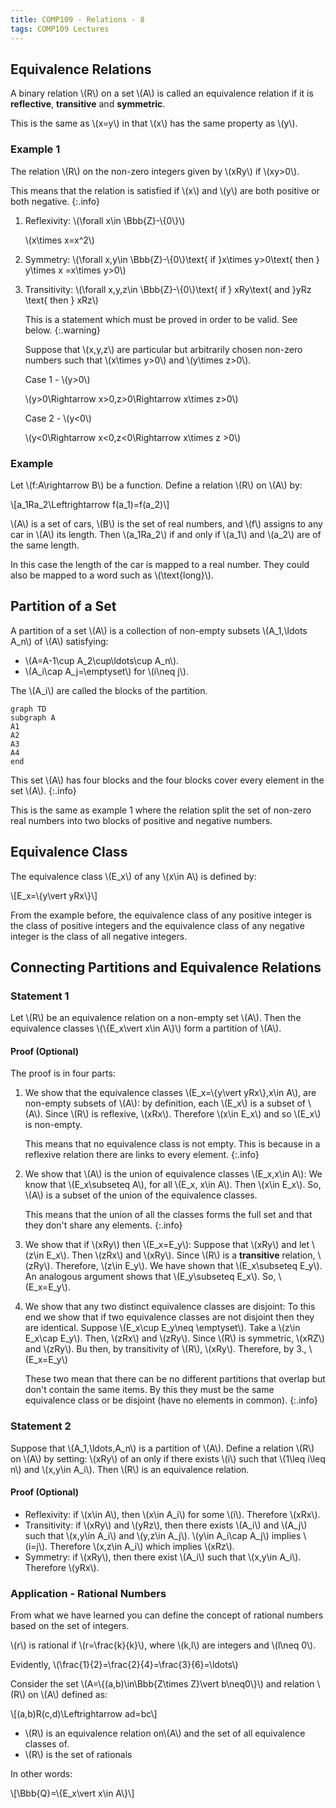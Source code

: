 ```yaml
---
title: COMP109 - Relations - 8
tags: COMP109 Lectures
---
```

## Equivalence Relations
A binary relation &#92;(R&#92;) on a set &#92;(A&#92;) is called an equivalence relation if it is **reflective**, **transitive** and **symmetric**.

This is the same as &#92;(x=y&#92;) in that &#92;(x&#92;) has the same property as &#92;(y&#92;).

### Example 1
The relation &#92;(R&#92;) on the non-zero integers given by &#92;(xRy&#92;) if &#92;(xy>0&#92;).

This means that the relation is satisfied if &#92;(x&#92;) and &#92;(y&#92;) are both positive or both negative.
{:.info}

1. Reflexivity: &#92;(\forall x\in \Bbb{Z}-&#92;{0&#92;}&#92;)

	&#92;(x\times x=x^2&#92;)
1. Symmetry: &#92;(\forall x,y\in \Bbb{Z}-&#92;{0&#92;}\text{ if }x\times y>0\text{ then } y\times x =x\times y>0&#92;)
1. Transitivity: &#92;(\forall x,y,z\in \Bbb{Z}-&#92;{0&#92;}\text{ if } xRy\text{ and }yRz \text{ then } xRz&#92;)

	This is a statement which must be proved in order to be valid. See below.
	{:.warning}
	
	Suppose that &#92;(x,y,z&#92;) are particular but arbitrarily chosen non-zero numbers such that &#92;(x\times y>0&#92;) and &#92;(y\times z>0&#92;).
	
	Case 1 - &#92;(y>0&#92;)
	
	&#92;(y>0\Rightarrow x>0,z>0\Rightarrow x\times z>0&#92;)
	
	Case 2 - &#92;(y<0&#92;)
	
	&#92;(y<0\Rightarrow x<0,z<0\Rightarrow x\times z >0&#92;)

### Example
Let &#92;(f:A\rightarrow B&#92;) be a function. Define a relation &#92;(R&#92;) on &#92;(A&#92;) by:

&#92;[a_1Ra_2\Leftrightarrow f(a_1)=f(a_2)&#92;]

&#92;(A&#92;) is a set of cars,  &#92;(B&#92;) is the set of real numbers, and &#92;(f&#92;) assigns to any car in &#92;(A&#92;) its length. Then &#92;(a_1Ra_2&#92;) if and only if &#92;(a_1&#92;) and &#92;(a_2&#92;) are of the same length.

In this case the length of the car is mapped to a real number. They could also be mapped to a word such as &#92;(\text{long}&#92;).

## Partition of a Set
A partition of a set &#92;(A&#92;) is a collection of non-empty subsets &#92;(A_1,\ldots A_n&#92;) of &#92;(A&#92;) satisfying:

* &#92;(A=A-1\cup A_2\cup\ldots\cup A_n&#92;).
* &#92;(A_i\cap A_j=\emptyset&#92;) for &#92;(i\neq j&#92;).

The &#92;(A_i&#92;) are called the blocks of the partition.

```mermaid
graph TD
subgraph A
A1
A2
A3
A4
end
```

This set &#92;(A&#92;) has four blocks and the four blocks cover every element in the set &#92;(A&#92;).
{:.info}

This is the same as example 1 where the relation split the set of non-zero real numbers into two blocks of positive and negative numbers.

## Equivalence Class
The equivalence class &#92;(E_x&#92;) of any &#92;(x\in A&#92;) is defined by:

&#92;[E_x=&#92;{y\vert yRx&#92;}&#92;]

From the example before, the equivalence class of any positive integer is the class of positive integers and the equivalence class of any negative integer is the class of all negative integers.

## Connecting Partitions and Equivalence Relations
### Statement 1
Let &#92;(R&#92;) be an equivalence relation on a non-empty set &#92;(A&#92;). Then the equivalence classes &#92;(&#92;{E_x\vert x\in A&#92;}&#92;) form a partition of &#92;(A&#92;).

#### Proof (Optional)
The proof is in four parts:

1. We show that the equivalence classes &#92;(E_x=&#92;{y\vert yRx&#92;},x\in A&#92;), are non-empty subsets of &#92;(A&#92;): by definition, each &#92;(E_x&#92;) is a subset of &#92;(A&#92;). Since &#92;(R&#92;) is reflexive, &#92;(xRx&#92;). Therefore &#92;(x\in E_x&#92;) and so &#92;(E_x&#92;) is non-empty.

	This means that no equivalence class is not empty. This is because in a reflexive relation there are links to every element.
	{:.info}
1. We show that &#92;(A&#92;) is the union of equivalence classes &#92;(E_x,x\in A&#92;): We know that &#92;(E_x\subseteq A&#92;), for all &#92;(E_x, x\in A&#92;). Then &#92;(x\in E_x&#92;). So, &#92;(A&#92;) is a subset of the union of the equivalence classes.

	This means that the union of all the classes forms the full set and that they don't share any elements.
	{:.info}
1. We show that if &#92;(xRy&#92;) then &#92;(E_x=E_y&#92;): Suppose that &#92;(xRy&#92;) and let &#92;(z\in E_x&#92;). Then &#92;(zRx&#92;) and &#92;(xRy&#92;). Since &#92;(R&#92;) is a **transitive** relation, &#92;(zRy&#92;). Therefore, &#92;(z\in E_y&#92;). We have shown that &#92;(E_x\subseteq E_y&#92;). An analogous argument shows that &#92;(E_y\subseteq E_x&#92;). So, &#92;(E_x=E_y&#92;).
1. We show that any two distinct equivalence classes are disjoint: To this end we show that if two equivalence classes are not disjoint then they are identical. Suppose &#92;(E_x\cup E_y\neq \emptyset&#92;). Take a &#92;(z\in E_x\cap E_y&#92;). Then, &#92;(zRx&#92;) and &#92;(zRy&#92;). Since &#92;(R&#92;) is symmetric, &#92;(xRZ&#92;) and &#92;(zRy&#92;). Bu then, by transitivity of &#92;(R&#92;), &#92;(xRy&#92;). Therefore, by 3., &#92;(E_x=E_y&#92;)

	These two mean that there can be no different partitions that overlap but don't contain the same items. By this they must be the same equivalence class or be disjoint (have no elements in common).
	{:.info}

### Statement 2
Suppose that &#92;(A_1,\ldots,A_n&#92;) is a partition of &#92;(A&#92;). Define a relation &#92;(R&#92;) on &#92;(A&#92;) by setting: &#92;(xRy&#92;) of an only if there exists &#92;(i&#92;) such that &#92;(1\leq i\leq n&#92;) and &#92;(x,y\in  A_i&#92;). Then &#92;(R&#92;) is an equivalence relation.

#### Proof (Optional)
* Reflexivity: if &#92;(x\in A&#92;), then &#92;(x\in A_i&#92;) for some &#92;(i&#92;). Therefore &#92;(xRx&#92;).
* Transitivity: if &#92;(xRy&#92;) and &#92;(yRz&#92;), then there exists &#92;(A_i&#92;) and &#92;(A_j&#92;) such that &#92;(x,y\in A_i&#92;) and &#92;(y,z\in A_j&#92;). &#92;(y\in A_i\cap A_j&#92;) implies &#92;(i=j&#92;). Therefore &#92;(x,z\in A_i&#92;) which implies &#92;(xRz&#92;).
* Symmetry: if &#92;(xRy&#92;), then there exist &#92;(A_i&#92;) such that &#92;(x,y\in A_i&#92;). Therefore &#92;(yRx&#92;).

### Application - Rational Numbers
From what we have learned you can define the concept of rational numbers based on the set of integers.

&#92;(r&#92;) is rational if &#92;(r=\frac{k}{k}&#92;), where &#92;(k,l&#92;) are integers and &#92;(l\neq 0&#92;).

Evidently, &#92;(\frac{1}{2}=\frac{2}{4}=\frac{3}{6}=\ldots&#92;)

Consider the set &#92;(A=&#92;{(a,b)\in\Bbb{Z\times Z}\vert b\neq0&#92;}&#92;) and relation &#92;(R&#92;) on &#92;(A&#92;) defined as:

&#92;[(a,b)R(c,d)\Leftrightarrow ad=bc&#92;]

* &#92;(R&#92;) is an equivalence relation on&#92;(A&#92;) and the set of all equivalence classes of.
* &#92;(R&#92;) is the set of rationals

In other words:

&#92;[\Bbb{Q}=&#92;{E_x\vert x\in A&#92;}&#92;]
